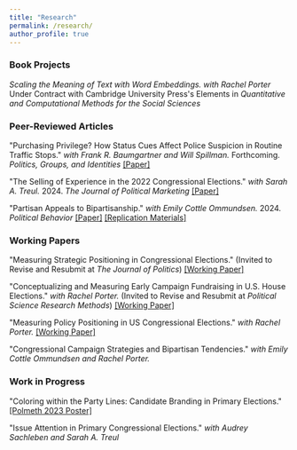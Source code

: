 ```yaml
---
title: "Research"
permalink: /research/
author_profile: true
---
```


### Book Projects
_Scaling the Meaning of Text with Word Embeddings._ *with Rachel Porter* Under Contract with Cambridge University Press's Elements in *Quantitative and Computational Methods for the Social Sciences*

### Peer-Reviewed Articles
"Purchasing Privilege? How Status Cues Affect Police Suspicion in Routine Traffic Stops." *with Frank R. Baumgartner and Will Spillman.* Forthcoming. *Politics, Groups, and Identities* [[Paper]](https://doi.org/10.1080/21565503.2024.2378034)

"The Selling of Experience in the 2022 Congressional Elections." *with Sarah A. Treul.* 2024. *The Journal of Political Marketing* [[Paper]](https://doi.org/10.1080/15377857.2024.2371765)

"Partisan Appeals to Bipartisanship." *with Emily Cottle Ommundsen.*  2024. *Political Behavior* [[Paper]](/files/case_cottle_partisanappeals.pdf) [[Replication Materials]](https://doi.org/10.1007/s11109-022-09838-7)

### Working Papers

"Measuring Strategic Positioning in Congressional Elections." (Invited to Revise and Resubmit at *The Journal of Politics*) [[Working Paper]](/files/case_measuringpositioning.pdf)

"Conceptualizing and Measuring Early Campaign Fundraising in U.S. House Elections." *with Rachel Porter.* (Invited to Revise and Resubmit at *Political Science Research Methods*) [[Working Paper]](/files/case_porter_money.pdf)

"Measuring Policy Positioning in US Congressional Elections." *with Rachel Porter.* [[Working Paper]](/files/case_porter_issues.pdf)

"Congressional Campaign Strategies and Bipartisan Tendencies." *with Emily Cottle Ommundsen and Rachel Porter.*

### Work in Progress

"Coloring within the Party Lines: Candidate Branding in Primary Elections." [[Polmeth 2023 Poster]](/files/case_logos_poster.pdf)

"Issue Attention in Primary Congressional Elections." *with Audrey Sachleben and Sarah A. Treul*

